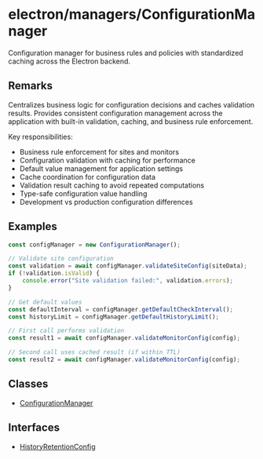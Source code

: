 # electron/managers/ConfigurationManager

Configuration manager for business rules and policies with standardized
caching across the Electron backend.

## Remarks

Centralizes business logic for configuration decisions and caches validation
results. Provides consistent configuration management across the application
with built-in validation, caching, and business rule enforcement.

Key responsibilities:

- Business rule enforcement for sites and monitors
- Configuration validation with caching for performance
- Default value management for application settings
- Cache coordination for configuration data
- Validation result caching to avoid repeated computations
- Type-safe configuration value handling
- Development vs production configuration differences

## Examples

```typescript
const configManager = new ConfigurationManager();

// Validate site configuration
const validation = await configManager.validateSiteConfig(siteData);
if (!validation.isValid) {
    console.error("Site validation failed:", validation.errors);
}

// Get default values
const defaultInterval = configManager.getDefaultCheckInterval();
const historyLimit = configManager.getDefaultHistoryLimit();
```

```typescript
// First call performs validation
const result1 = await configManager.validateMonitorConfig(config);

// Second call uses cached result (if within TTL)
const result2 = await configManager.validateMonitorConfig(config);
```

## Classes

- [ConfigurationManager](classes/ConfigurationManager.md)

## Interfaces

- [HistoryRetentionConfig](interfaces/HistoryRetentionConfig.md)

